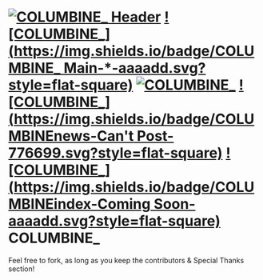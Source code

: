 [![COLUMBINE_ Header](http://logo.COLUMBINE_/png/github_header.png)](http://columbine.space) 
[![COLUMBINE_](https://img.shields.io/badge/COLUMBINE_ Main-*-aaaadd.svg?style=flat-square)](http://columbine.space)
[![COLUMBINE_](https://img.shields.io/badge/COLUMBINEdns-Working-aaaadd.svg?style=flat-square)](http://dns.columbine.space)
[![COLUMBINE_](https://img.shields.io/badge/COLUMBINEnews-Can't Post-776699.svg?style=flat-square)](http://news.columbine.space)
[![COLUMBINE_](https://img.shields.io/badge/COLUMBINEindex-Coming Soon-aaaadd.svg?style=flat-square)](http://index.columbine.space)
COLUMBINE_
======
Feel free to fork, as long as you keep the contributors & Special Thanks section!
